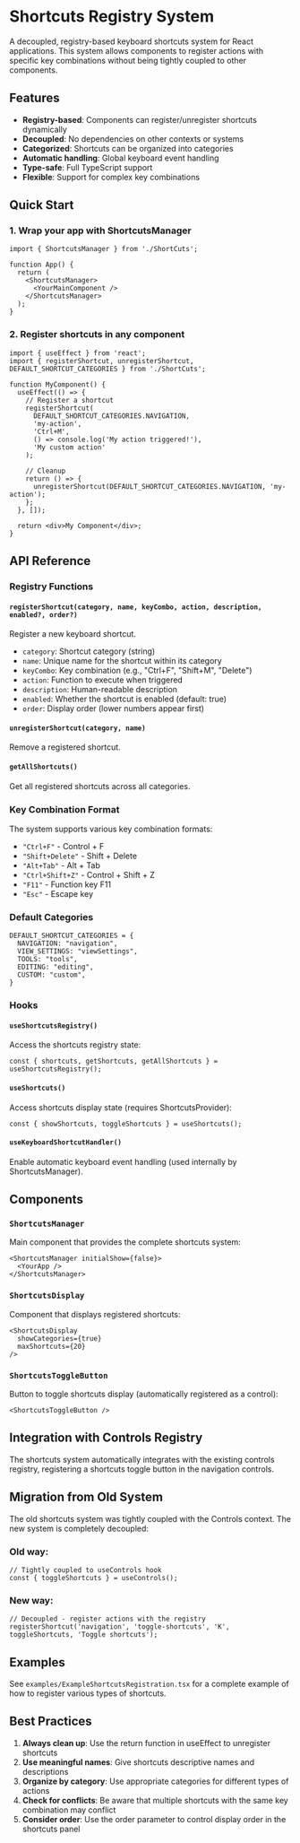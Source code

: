 # Shortcuts Registry System

A decoupled, registry-based keyboard shortcuts system for React applications. This system allows components to register actions with specific key combinations without being tightly coupled to other components.

## Features

- **Registry-based**: Components can register/unregister shortcuts dynamically
- **Decoupled**: No dependencies on other contexts or systems
- **Categorized**: Shortcuts can be organized into categories
- **Automatic handling**: Global keyboard event handling
- **Type-safe**: Full TypeScript support
- **Flexible**: Support for complex key combinations

## Quick Start

### 1. Wrap your app with ShortcutsManager

```tsx
import { ShortcutsManager } from './ShortCuts';

function App() {
  return (
    <ShortcutsManager>
      <YourMainComponent />
    </ShortcutsManager>
  );
}
```

### 2. Register shortcuts in any component

```tsx
import { useEffect } from 'react';
import { registerShortcut, unregisterShortcut, DEFAULT_SHORTCUT_CATEGORIES } from './ShortCuts';

function MyComponent() {
  useEffect(() => {
    // Register a shortcut
    registerShortcut(
      DEFAULT_SHORTCUT_CATEGORIES.NAVIGATION,
      'my-action',
      'Ctrl+M',
      () => console.log('My action triggered!'),
      'My custom action'
    );

    // Cleanup
    return () => {
      unregisterShortcut(DEFAULT_SHORTCUT_CATEGORIES.NAVIGATION, 'my-action');
    };
  }, []);

  return <div>My Component</div>;
}
```

## API Reference

### Registry Functions

#### `registerShortcut(category, name, keyCombo, action, description, enabled?, order?)`

Register a new keyboard shortcut.

- `category`: Shortcut category (string)
- `name`: Unique name for the shortcut within its category
- `keyCombo`: Key combination (e.g., "Ctrl+F", "Shift+M", "Delete")
- `action`: Function to execute when triggered
- `description`: Human-readable description
- `enabled`: Whether the shortcut is enabled (default: true)
- `order`: Display order (lower numbers appear first)

#### `unregisterShortcut(category, name)`

Remove a registered shortcut.

#### `getAllShortcuts()`

Get all registered shortcuts across all categories.

### Key Combination Format

The system supports various key combination formats:

- `"Ctrl+F"` - Control + F
- `"Shift+Delete"` - Shift + Delete
- `"Alt+Tab"` - Alt + Tab
- `"Ctrl+Shift+Z"` - Control + Shift + Z
- `"F11"` - Function key F11
- `"Esc"` - Escape key

### Default Categories

```tsx
DEFAULT_SHORTCUT_CATEGORIES = {
  NAVIGATION: "navigation",
  VIEW_SETTINGS: "viewSettings", 
  TOOLS: "tools",
  EDITING: "editing",
  CUSTOM: "custom",
}
```

### Hooks

#### `useShortcutsRegistry()`

Access the shortcuts registry state:

```tsx
const { shortcuts, getShortcuts, getAllShortcuts } = useShortcutsRegistry();
```

#### `useShortcuts()`

Access shortcuts display state (requires ShortcutsProvider):

```tsx
const { showShortcuts, toggleShortcuts } = useShortcuts();
```

#### `useKeyboardShortcutHandler()`

Enable automatic keyboard event handling (used internally by ShortcutsManager).

## Components

### `ShortcutsManager`

Main component that provides the complete shortcuts system:

```tsx
<ShortcutsManager initialShow={false}>
  <YourApp />
</ShortcutsManager>
```

### `ShortcutsDisplay`

Component that displays registered shortcuts:

```tsx
<ShortcutsDisplay 
  showCategories={true}
  maxShortcuts={20}
/>
```

### `ShortcutsToggleButton`

Button to toggle shortcuts display (automatically registered as a control):

```tsx
<ShortcutsToggleButton />
```

## Integration with Controls Registry

The shortcuts system automatically integrates with the existing controls registry, registering a shortcuts toggle button in the navigation controls.

## Migration from Old System

The old shortcuts system was tightly coupled with the Controls context. The new system is completely decoupled:

### Old way:
```tsx
// Tightly coupled to useControls hook
const { toggleShortcuts } = useControls();
```

### New way:
```tsx
// Decoupled - register actions with the registry
registerShortcut('navigation', 'toggle-shortcuts', 'K', toggleShortcuts, 'Toggle shortcuts');
```

## Examples

See `examples/ExampleShortcutsRegistration.tsx` for a complete example of how to register various types of shortcuts.

## Best Practices

1. **Always clean up**: Use the return function in useEffect to unregister shortcuts
2. **Use meaningful names**: Give shortcuts descriptive names and descriptions
3. **Organize by category**: Use appropriate categories for different types of actions
4. **Check for conflicts**: Be aware that multiple shortcuts with the same key combination may conflict
5. **Consider order**: Use the order parameter to control display order in the shortcuts panel